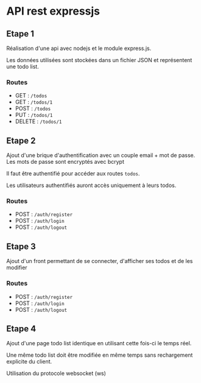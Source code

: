 # API rest expressjs

## Etape 1

Réalisation d'une api avec nodejs et le module express.js.

Les données utilisées sont stockées dans un fichier JSON et représentent une todo list.

### Routes

- GET : `/todos`
- GET : `/todos/1`
- POST : `/todos`
- PUT : `/todos/1`
- DELETE : `/todos/1`

## Etape 2

Ajout d'une brique d'authentification avec un couple email + mot de passe. Les mots de passe sont encryptés avec bcrypt

Il faut être authentifié pour accéder aux routes `todos`.

Les utilisateurs authentifiés auront accès uniquement à leurs todos.

### Routes

- POST : `/auth/register`
- POST : `/auth/login`
- POST : `/auth/logout`

## Etape 3

Ajout d'un front permettant de se connecter, d'afficher ses todos et de les modifier

### Routes

- POST : `/auth/register`
- POST : `/auth/login`
- POST : `/auth/logout`

## Etape 4

Ajout d'une page todo list identique en utilisant cette fois-ci le temps réel.

Une même todo list doit être modifiée en même temps sans rechargement explicite du client.

Utilisation du protocole websocket (ws)
